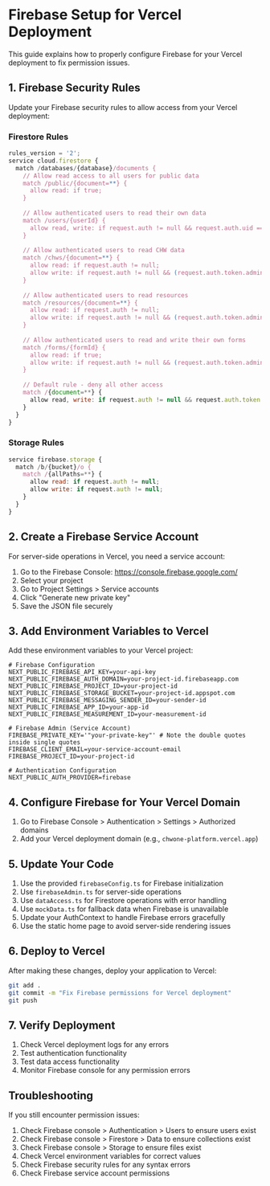 # Firebase Setup for Vercel Deployment

This guide explains how to properly configure Firebase for your Vercel deployment to fix permission issues.

## 1. Firebase Security Rules

Update your Firebase security rules to allow access from your Vercel deployment:

### Firestore Rules

```javascript
rules_version = '2';
service cloud.firestore {
  match /databases/{database}/documents {
    // Allow read access to all users for public data
    match /public/{document=**} {
      allow read: if true;
    }
    
    // Allow authenticated users to read their own data
    match /users/{userId} {
      allow read, write: if request.auth != null && request.auth.uid == userId;
    }
    
    // Allow authenticated users to read CHW data
    match /chws/{document=**} {
      allow read: if request.auth != null;
      allow write: if request.auth != null && (request.auth.token.admin == true || request.auth.token.chw_coordinator == true);
    }
    
    // Allow authenticated users to read resources
    match /resources/{document=**} {
      allow read: if request.auth != null;
      allow write: if request.auth != null && (request.auth.token.admin == true || request.auth.token.chw_coordinator == true);
    }
    
    // Allow authenticated users to read and write their own forms
    match /forms/{formId} {
      allow read: if true;
      allow write: if request.auth != null && (request.auth.token.admin == true || request.auth.token.chw_coordinator == true);
    }
    
    // Default rule - deny all other access
    match /{document=**} {
      allow read, write: if request.auth != null && request.auth.token.admin == true;
    }
  }
}
```

### Storage Rules

```javascript
service firebase.storage {
  match /b/{bucket}/o {
    match /{allPaths=**} {
      allow read: if request.auth != null;
      allow write: if request.auth != null;
    }
  }
}
```

## 2. Create a Firebase Service Account

For server-side operations in Vercel, you need a service account:

1. Go to the Firebase Console: https://console.firebase.google.com/
2. Select your project
3. Go to Project Settings > Service accounts
4. Click "Generate new private key"
5. Save the JSON file securely

## 3. Add Environment Variables to Vercel

Add these environment variables to your Vercel project:

```
# Firebase Configuration
NEXT_PUBLIC_FIREBASE_API_KEY=your-api-key
NEXT_PUBLIC_FIREBASE_AUTH_DOMAIN=your-project-id.firebaseapp.com
NEXT_PUBLIC_FIREBASE_PROJECT_ID=your-project-id
NEXT_PUBLIC_FIREBASE_STORAGE_BUCKET=your-project-id.appspot.com
NEXT_PUBLIC_FIREBASE_MESSAGING_SENDER_ID=your-sender-id
NEXT_PUBLIC_FIREBASE_APP_ID=your-app-id
NEXT_PUBLIC_FIREBASE_MEASUREMENT_ID=your-measurement-id

# Firebase Admin (Service Account)
FIREBASE_PRIVATE_KEY='"your-private-key"' # Note the double quotes inside single quotes
FIREBASE_CLIENT_EMAIL=your-service-account-email
FIREBASE_PROJECT_ID=your-project-id

# Authentication Configuration
NEXT_PUBLIC_AUTH_PROVIDER=firebase
```

## 4. Configure Firebase for Your Vercel Domain

1. Go to Firebase Console > Authentication > Settings > Authorized domains
2. Add your Vercel deployment domain (e.g., `chwone-platform.vercel.app`)

## 5. Update Your Code

1. Use the provided `firebaseConfig.ts` for Firebase initialization
2. Use `firebaseAdmin.ts` for server-side operations
3. Use `dataAccess.ts` for Firestore operations with error handling
4. Use `mockData.ts` for fallback data when Firebase is unavailable
5. Update your AuthContext to handle Firebase errors gracefully
6. Use the static home page to avoid server-side rendering issues

## 6. Deploy to Vercel

After making these changes, deploy your application to Vercel:

```bash
git add .
git commit -m "Fix Firebase permissions for Vercel deployment"
git push
```

## 7. Verify Deployment

1. Check Vercel deployment logs for any errors
2. Test authentication functionality
3. Test data access functionality
4. Monitor Firebase console for any permission errors

## Troubleshooting

If you still encounter permission issues:

1. Check Firebase console > Authentication > Users to ensure users exist
2. Check Firebase console > Firestore > Data to ensure collections exist
3. Check Firebase console > Storage to ensure files exist
4. Check Vercel environment variables for correct values
5. Check Firebase security rules for any syntax errors
6. Check Firebase service account permissions
